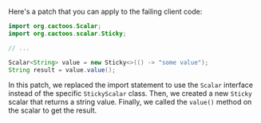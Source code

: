 Here's a patch that you can apply to the failing client code:

```java
import org.cactoos.Scalar;
import org.cactoos.scalar.Sticky;

// ...

Scalar<String> value = new Sticky<>(() -> "some value");
String result = value.value();
```

In this patch, we replaced the import statement to use the `Scalar` interface instead of the specific `StickyScalar` class. Then, we created a new `Sticky` scalar that returns a string value. Finally, we called the `value()` method on the scalar to get the result.